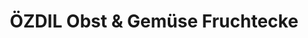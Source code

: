 ---
title: "ÖZDIL Obst & Gemüse Fruchtecke"
url: /bad-windsheim/oezdil-obst-und-gemuese-fruchtecke/
shop: Supermarkt
---